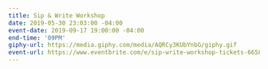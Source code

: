 ```yaml
---
title: Sip & Write Workshop
date: 2019-05-30 23:03:00 -04:00
event-date: 2019-09-17 19:00:00 -04:00
end-time: '09PM'
giphy-url: https://media.giphy.com/media/AQRCy3KUbYnbG/giphy.gif
event-url: https://www.eventbrite.com/e/sip-write-workshop-tickets-66589473909
---
```


